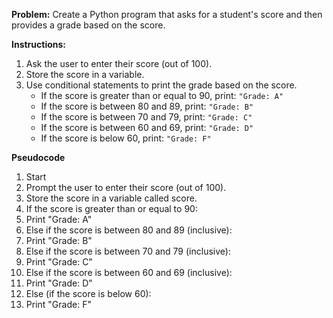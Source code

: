 **Problem:**
Create a Python program that asks for a student's score and then provides a grade based on the score.

**Instructions:**
1. Ask the user to enter their score (out of 100).
2. Store the score in a variable.
3. Use conditional statements to print the grade based on the score.
    - If the score is greater than or equal to 90, print: `"Grade: A"`
    - If the score is between 80 and 89, print: `"Grade: B"`
    - If the score is between 70 and 79, print: `"Grade: C"`
    - If the score is between 60 and 69, print: `"Grade: D"`
    - If the score is below 60, print: `"Grade: F"`


**Pseudocode**
1. Start
2. Prompt the user to enter their score (out of 100).
3. Store the score in a variable called score.
4. If the score is greater than or equal to 90:
5. Print "Grade: A"
6. Else if the score is between 80 and 89 (inclusive):
7. Print "Grade: B"
8. Else if the score is between 70 and 79 (inclusive):
9. Print "Grade: C"
10. Else if the score is between 60 and 69 (inclusive):
11. Print "Grade: D"
12. Else (if the score is below 60):
13. Print "Grade: F"
